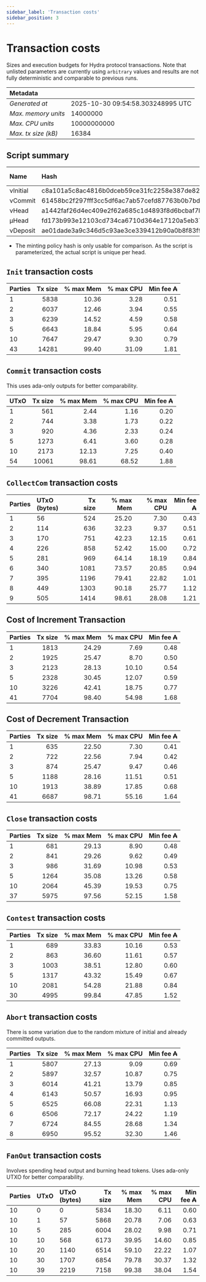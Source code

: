 ```yaml
--- 
sidebar_label: 'Transaction costs' 
sidebar_position: 3 
--- 
```


# Transaction costs 

Sizes and execution budgets for Hydra protocol transactions. Note that unlisted parameters are currently using `arbitrary` values and results are not fully deterministic and comparable to previous runs.

| Metadata | |
| :--- | :--- |
| _Generated at_ | 2025-10-30 09:54:58.303248995 UTC |
| _Max. memory units_ | 14000000 |
| _Max. CPU units_ | 10000000000 |
| _Max. tx size (kB)_ | 16384 |

## Script summary

| Name   | Hash | Size (Bytes) 
| :----- | :--- | -----------: 
| νInitial | c8a101a5c8ac4816b0dceb59ce31fc2258e387de828f02961d2f2045 | 2652 | 
| νCommit | 61458bc2f297fff3cc5df6ac7ab57cefd87763b0b7bd722146a1035c | 685 | 
| νHead | a1442faf26d4ec409e2f62a685c1d4893f8d6bcbaf7bcb59d6fa1340 | 14599 | 
| μHead | fd173b993e12103cd734ca6710d364e17120a5eb37a224c64ab2b188* | 5284 | 
| νDeposit | ae01dade3a9c346d5c93ae3ce339412b90a0b8f83f94ec6baa24e30c | 1102 | 

* The minting policy hash is only usable for comparison. As the script is parameterized, the actual script is unique per head.

## `Init` transaction costs

| Parties | Tx size | % max Mem | % max CPU | Min fee ₳ |
| :------ | ------: | --------: | --------: | --------: |
| 1| 5838 | 10.36 | 3.28 | 0.51 |
| 2| 6037 | 12.46 | 3.94 | 0.55 |
| 3| 6239 | 14.52 | 4.59 | 0.58 |
| 5| 6643 | 18.84 | 5.95 | 0.64 |
| 10| 7647 | 29.47 | 9.30 | 0.79 |
| 43| 14281 | 99.40 | 31.09 | 1.81 |


## `Commit` transaction costs
 This uses ada-only outputs for better comparability.

| UTxO | Tx size | % max Mem | % max CPU | Min fee ₳ |
| :--- | ------: | --------: | --------: | --------: |
| 1| 561 | 2.44 | 1.16 | 0.20 |
| 2| 744 | 3.38 | 1.73 | 0.22 |
| 3| 920 | 4.36 | 2.33 | 0.24 |
| 5| 1273 | 6.41 | 3.60 | 0.28 |
| 10| 2173 | 12.13 | 7.25 | 0.40 |
| 54| 10061 | 98.61 | 68.52 | 1.88 |


## `CollectCom` transaction costs

| Parties | UTxO (bytes) |Tx size | % max Mem | % max CPU | Min fee ₳ |
| :------ | :----------- |------: | --------: | --------: | --------: |
| 1 | 56 | 524 | 25.20 | 7.30 | 0.43 |
| 2 | 114 | 636 | 32.23 | 9.37 | 0.51 |
| 3 | 170 | 751 | 42.23 | 12.15 | 0.61 |
| 4 | 226 | 858 | 52.42 | 15.00 | 0.72 |
| 5 | 281 | 969 | 64.14 | 18.19 | 0.84 |
| 6 | 340 | 1081 | 73.57 | 20.85 | 0.94 |
| 7 | 395 | 1196 | 79.41 | 22.82 | 1.01 |
| 8 | 449 | 1303 | 90.18 | 25.77 | 1.12 |
| 9 | 505 | 1414 | 98.61 | 28.08 | 1.21 |


## Cost of Increment Transaction

| Parties | Tx size | % max Mem | % max CPU | Min fee ₳ |
| :------ | ------: | --------: | --------: | --------: |
| 1| 1813 | 24.29 | 7.69 | 0.48 |
| 2| 1925 | 25.47 | 8.70 | 0.50 |
| 3| 2123 | 28.13 | 10.10 | 0.54 |
| 5| 2328 | 30.45 | 12.07 | 0.59 |
| 10| 3226 | 42.41 | 18.75 | 0.77 |
| 41| 7704 | 98.40 | 54.98 | 1.68 |


## Cost of Decrement Transaction

| Parties | Tx size | % max Mem | % max CPU | Min fee ₳ |
| :------ | ------: | --------: | --------: | --------: |
| 1| 635 | 22.50 | 7.30 | 0.41 |
| 2| 722 | 22.56 | 7.94 | 0.42 |
| 3| 874 | 25.47 | 9.47 | 0.46 |
| 5| 1188 | 28.16 | 11.51 | 0.51 |
| 10| 1913 | 38.89 | 17.85 | 0.68 |
| 41| 6687 | 98.71 | 55.16 | 1.64 |


## `Close` transaction costs

| Parties | Tx size | % max Mem | % max CPU | Min fee ₳ |
| :------ | ------: | --------: | --------: | --------: |
| 1| 681 | 29.13 | 8.90 | 0.48 |
| 2| 841 | 29.26 | 9.62 | 0.49 |
| 3| 986 | 31.69 | 10.98 | 0.53 |
| 5| 1264 | 35.08 | 13.26 | 0.58 |
| 10| 2064 | 45.39 | 19.53 | 0.75 |
| 37| 5975 | 97.56 | 52.15 | 1.58 |


## `Contest` transaction costs

| Parties | Tx size | % max Mem | % max CPU | Min fee ₳ |
| :------ | ------: | --------: | --------: | --------: |
| 1| 689 | 33.83 | 10.16 | 0.53 |
| 2| 863 | 36.60 | 11.61 | 0.57 |
| 3| 1003 | 38.51 | 12.80 | 0.60 |
| 5| 1317 | 43.32 | 15.49 | 0.67 |
| 10| 2081 | 54.28 | 21.88 | 0.84 |
| 30| 4995 | 99.84 | 47.85 | 1.52 |


## `Abort` transaction costs
There is some variation due to the random mixture of initial and already committed outputs.

| Parties | Tx size | % max Mem | % max CPU | Min fee ₳ |
| :------ | ------: | --------: | --------: | --------: |
| 1| 5807 | 27.13 | 9.09 | 0.69 |
| 2| 5897 | 32.57 | 10.87 | 0.75 |
| 3| 6014 | 41.21 | 13.79 | 0.85 |
| 4| 6143 | 50.57 | 16.93 | 0.95 |
| 5| 6525 | 66.08 | 22.31 | 1.13 |
| 6| 6506 | 72.17 | 24.22 | 1.19 |
| 7| 6724 | 84.55 | 28.68 | 1.34 |
| 8| 6950 | 95.52 | 32.30 | 1.46 |


## `FanOut` transaction costs
Involves spending head output and burning head tokens. Uses ada-only UTXO for better comparability.

| Parties | UTxO  | UTxO (bytes) | Tx size | % max Mem | % max CPU | Min fee ₳ |
| :------ | :---- | :----------- | ------: | --------: | --------: | --------: |
| 10 | 0 | 0 | 5834 | 18.30 | 6.11 | 0.60 |
| 10 | 1 | 57 | 5868 | 20.78 | 7.06 | 0.63 |
| 10 | 5 | 285 | 6004 | 28.02 | 9.98 | 0.71 |
| 10 | 10 | 568 | 6173 | 39.95 | 14.60 | 0.85 |
| 10 | 20 | 1140 | 6514 | 59.10 | 22.22 | 1.07 |
| 10 | 30 | 1707 | 6854 | 79.78 | 30.37 | 1.32 |
| 10 | 39 | 2219 | 7158 | 99.38 | 38.04 | 1.54 |

